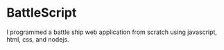 # BattleScript
I programmed a battle ship web application from scratch using javascript, html, css, and nodejs. 
